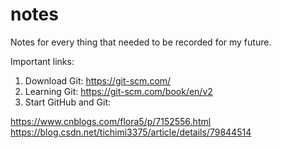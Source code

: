 # notes
Notes for every thing that needed to be recorded for my future.

Important links:
1. Download Git: https://git-scm.com/
2. Learning Git: https://git-scm.com/book/en/v2
3. Start GitHub and Git: 

https://www.cnblogs.com/flora5/p/7152556.html
https://blog.csdn.net/tichimi3375/article/details/79844514
